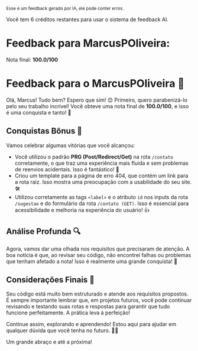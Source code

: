 <sup>Esse é um feedback gerado por IA, ele pode conter erros.</sup>

Você tem 6 créditos restantes para usar o sistema de feedback AI.

# Feedback para MarcusPOliveira:

Nota final: **100.0/100**

# Feedback para o MarcusPOliveira 🚀

Olá, Marcus! Tudo bem? Espero que sim! 😊 Primeiro, quero parabenizá-lo pelo seu trabalho incrível! Você obteve uma nota final de **100.0/100**, e isso é uma conquista e tanto! 🎉

## Conquistas Bônus 🎊

Vamos celebrar algumas vitórias que você alcançou:

- Você utilizou o padrão **PRG (Post/Redirect/Get)** na rota `/contato` corretamente, o que traz uma experiência mais fluida e sem problemas de reenvios acidentais. Isso é fantástico! 👏
- Criou um template para a página de erro 404, que contém um link para a rota raiz. Isso mostra uma preocupação com a usabilidade do seu site. 🛠️
- Utilizou corretamente as tags `<label>` e o atributo `id` nos inputs da rota `/sugestao` e do formulário da rota `/contato (GET)`. Isso é essencial para acessibilidade e melhoria na experiência do usuário! 👍

## Análise Profunda 🔍

Agora, vamos dar uma olhada nos requisitos que precisaram de atenção. A boa notícia é que, ao revisar seu código, não encontrei falhas ou problemas que tenham afetado a nota! Isso é realmente uma grande conquista! 🥳

## Considerações Finais 🤔

Seu código está muito bem estruturado e atende aos requisitos propostos. É sempre importante lembrar que, em projetos futuros, você pode continuar revisando e testando suas rotas e respostas para garantir que tudo funcione perfeitamente. A prática leva à perfeição!

Continue assim, explorando e aprendendo! Estou aqui para ajudar em qualquer dúvida que você tenha no futuro. 🚀💡

Um grande abraço e até a próxima!
